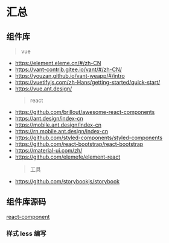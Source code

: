 # 汇总

## 组件库

> vue

- https://element.eleme.cn/#/zh-CN
- https://vant-contrib.gitee.io/vant/#/zh-CN/
- https://youzan.github.io/vant-weapp/#/intro
- https://vuetifyjs.com/zh-Hans/getting-started/quick-start/
- https://vue.ant.design/
  > react
- https://github.com/brillout/awesome-react-components
- https://ant.design/index-cn
- https://mobile.ant.design/index-cn
- https://rn.mobile.ant.design/index-cn
- https://github.com/styled-components/styled-components
- https://github.com/react-bootstrap/react-bootstrap
- https://material-ui.com/zh/
- https://github.com/elemefe/element-react
  > 工具
- https://github.com/storybookjs/storybook

## 组件库源码

[react-component](https://github.com/react-component?type=source)

### 样式 less 编写
